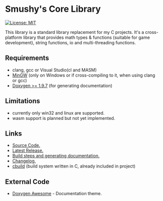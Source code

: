 Smushy's Core Library
=====================
[![License: MIT](https://img.shields.io/badge/License-MIT-yellow.svg)](https://opensource.org/licenses/MIT)

This library is a standard library replacement for my C projects.
It's a cross-platform library that provides math types & functions
(suitable for game development), string functions, io and multi-threading functions.

## Requirements
- clang, gcc or Visual Studio(cl and MASM)
- [MinGW](https://www.mingw-w64.org/) (only on Windows or if cross-compiling to it, when using clang or gcc)
- [Doxygen >= 1.9.7](https://www.doxygen.nl/) (for generating documentation)

## Limitations
- currently only win32 and linux are supported.
- wasm support is planned but not yet implemented.

## Links
- [Source Code.](https://github.com/smushy64/corelib)
- [Latest Release.](https://github.com/smushy64/corelib/releases/tag/v0.1.0)
- [Build steps and generating documentation.](./BUILD.md)
- [Changelog.](./CHANGELOG.md)
- [cbuild](https://github.com/smushy64/cbuild) (build system written in C, already included in project)

## External Code
- [Doxygen Awesome](https://jothepro.github.io/doxygen-awesome-css/) - Documentation theme.

